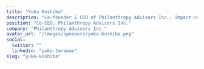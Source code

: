 ```yaml
---
title: "Yuko Koshiba"
description: "Co-founder & CEO of Philanthropy Advisors Inc.; Impact-investment strategist"
position: "Co-CEO, Philanthropy Advisors Inc."
company: "Philanthropy Advisors Inc."
avatar_url: "/images/speakers/yuko-koshiba.png"
social:
  twitter: ""
  linkedin: "yuko-teramae"
slug: "yuko-koshiba"
---
```


